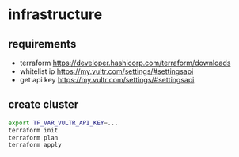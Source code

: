 # infrastructure

## requirements
- terraform https://developer.hashicorp.com/terraform/downloads
- whitelist ip https://my.vultr.com/settings/#settingsapi
- get api key https://my.vultr.com/settings/#settingsapi

## create cluster
```bash
export TF_VAR_VULTR_API_KEY=...
terraform init
terraform plan
terraform apply
```